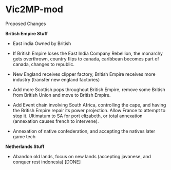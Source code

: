 # Vic2MP-mod

Proposed Changes

**British Empire Stuff**

- East india Owned by British

- If British Empire loses the East India Company Rebellion, the monarchy gets overthrown, country flips to canada, caribbean becomes part of canada, changes to republic.

- New England receives clipper factory, British Empire receives more industry (transfer new england factories) 

- Add more Scottish pops throughout British Empire, remove some British from British Union and move to British Empire.

- Add Event chain involving South Africa, controlling the cape, and having the British Empire repair its power projection. Allow France to attempt to stop it. Ultimatum to SA for port elizabeth, or total annexation (annexation causes french to intervene).

- Annexation of native confederation, and accepting the natives later game tech

**Netherlands Stuff**

- Abandon old lands, focus on new lands (accepting javanese, and conquer rest indonesia) [DONE]

